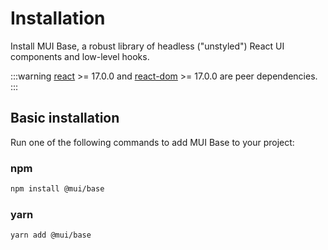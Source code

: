 # Installation

<p class="description">Install MUI Base, a robust library of headless ("unstyled") React UI components and low-level hooks.</p>

<!-- #react-peer-version -->

:::warning
[react](https://www.npmjs.com/package/react) >= 17.0.0 and [react-dom](https://www.npmjs.com/package/react-dom) >= 17.0.0 are peer dependencies.
:::

## Basic installation

Run one of the following commands to add MUI Base to your project:

### npm

```sh
npm install @mui/base
```

### yarn

```sh
yarn add @mui/base
```
